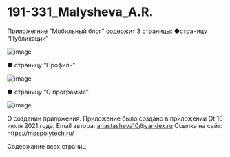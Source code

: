 # 191-331_Malysheva_A.R.
Приложегние "Мобильный блог" содержит 3 страницы: 
●страницу “Публикации” 

![image](https://user-images.githubusercontent.com/54934689/125967458-2f02a833-ed51-49af-9dd5-4703bdbca288.png)


● страницу “Профиль”

![image](https://user-images.githubusercontent.com/54934689/125967504-623fb2ea-0dce-4629-bd3f-7445a45df87e.png)

● страницу “О программе”

![image](https://user-images.githubusercontent.com/54934689/125967524-5819be8a-a86e-4d1c-8c87-7f8cc2605e01.png)

О создании приложения. 
Приложение было создано в приложении Qt 16 июля 2021 года.
Email автора: anastasheva10@yandex.ru
Ссылка на сайт: https://mospolytech.ru/

Содержание всех страниц








